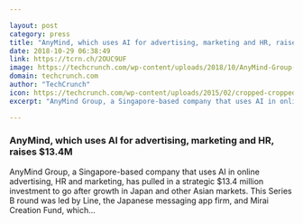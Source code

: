 ```yaml
---

layout: post
category: press
title: "AnyMind, which uses AI for advertising, marketing and HR, raises $13.4M"
date: 2018-10-29 06:38:49
link: https://tcrn.ch/2OUC9UF
image: https://techcrunch.com/wp-content/uploads/2018/10/AnyMind-Group-All-Hands-July-2018-1-1024x682.jpg?w=749
domain: techcrunch.com
author: "TechCrunch"
icon: https://techcrunch.com/wp-content/uploads/2015/02/cropped-cropped-favicon-gradient.png?w=180
excerpt: "AnyMind Group, a Singapore-based company that uses AI in online advertising, HR and marketing, has pulled in a strategic $13.4 million investment to go after growth in Japan and other Asian markets. This Series B round was led by Line, the Japanese messaging app firm, and Mirai Creation Fund, which…"

---
```


### AnyMind, which uses AI for advertising, marketing and HR, raises $13.4M

AnyMind Group, a Singapore-based company that uses AI in online advertising, HR and marketing, has pulled in a strategic $13.4 million investment to go after growth in Japan and other Asian markets. This Series B round was led by Line, the Japanese messaging app firm, and Mirai Creation Fund, which…